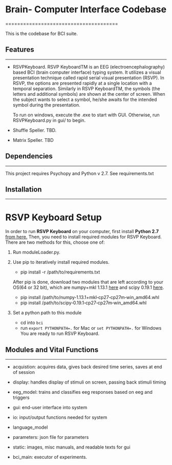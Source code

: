 # Brain- Computer Interface Codebase
======================================

This is the codebase for BCI suite. 

## Features
-----------

- RSVPKeyboard. 
	RSVP KeyboardTM is an EEG (electroencephalography) based BCI (brain
	computer interface) typing system. It utilizes a visual presentation technique
	called rapid serial visual presentation (RSVP). In RSVP, the options are
	presented rapidly at a single location with a temporal separation. Similarly
	in RSVP KeyboardTM, the symbols (the letters and additional symbols) are
	shown at the center of screen. When the subject wants to select a symbol,
	he/she awaits for the intended symbol during the presentation.

	To run on windows, execute the .exe to start with GUI. Otherwise, run RSVPKeyboard.py in gui/ to begin. 

- Shuffle Speller.
	TBD.

- Matrix Speller.
	TBD 

## Dependencies
-------------
This project requires Psychopy and Python v 2.7. See requirements.txt


## Installation
------------

# RSVP Keyboard Setup

In order to run **RSVP Keyboard** on your computer, first install **Python 2.7** [from here.](https://www.python.org/downloads/) Then, you need to install required modules for RSVP Keyboard. There are two methods for this, choose one of:


1. Run moduleLoader.py.


2. Use pip to iteratively install required modules.
    - pip install -r /path/to/requirements.txt

    After pip is done, download two modules that are left according to your OS(64 or 32 bit), which are numpy+mkl 1.13.1 [here](http://www.lfd.uci.edu/~gohlke/pythonlibs/#numpy) and scipy 0.19.1 [here](http://www.lfd.uci.edu/~gohlke/pythonlibs/#scipy).
    - pip install /path/to/numpy‑1.13.1+mkl‑cp27‑cp27m‑win_amd64.whl
    - pip install /path/to/scipy‑0.19.1‑cp27‑cp27m‑win_amd64.whl

3. Set a python path to this module
	- cd into `bci` 
	- run `export PYTHONPATH=.` for Mac or `set PYTHONPATH=.` for Windows
You are ready to run RSVP Keyboard.

## Modules and Vital Functions
------------------------------

- acquistion: acquires data, gives back desired time series, saves at end of session
- display: handles display of stimuli on screen, passing back stimuli timing
- eeg_model: trains and classifies eeg responses based on eeg and triggers
- gui: end-user interface into system
- io: input/output functions needed for system
- language_model
- parameters: json file for parameters
- static: images, misc manuals, and readable texts for gui

- bci_main: executor of experiments. 



